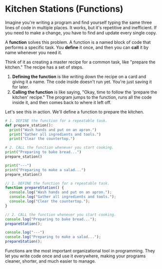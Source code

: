 # Kitchen Stations (Functions)

Imagine you're writing a program and find yourself typing the same three lines of code in multiple places. It works, but it's repetitive and inefficient. If you need to make a change, you have to find and update every single copy.

A **function** solves this problem. A function is a named block of code that performs a specific task. You **define** it once, and then you can **call** it by name whenever you need it.

Think of it as creating a master recipe for a common task, like "prepare the kitchen." The recipe has a set of steps.

1. **Defining the function** is like writing down the recipe on a card and giving it a name. The code inside doesn't run yet. You're just saving it for later.
2. **Calling the function** is like saying, "Okay, time to follow the 'prepare the kitchen' recipe." The program jumps to the function, runs all the code inside it, and then comes back to where it left off.

Let's see this in action. We'll define a function to prepare the kitchen.

<!-- langtabs-start -->
```py
# 1. DEFINE the function for a repeatable task.
def prepare_station():
  print("Wash hands and put on an apron.")
  print("Gather all ingredients and tools.")
  print("Clear the countertop.")

# 2. CALL the function whenever you start cooking.
print("Preparing to bake bread...")
prepare_station()

print("---")
print("Preparing to make a salad...")
prepare_station()
```

```js
// 1. DEFINE the function for a repeatable task.
function prepareStation() {
  console.log("Wash hands and put on an apron.");
  console.log("Gather all ingredients and tools.");
  console.log("Clear the countertop.");
}

// 2. CALL the function whenever you start cooking.
console.log("Preparing to bake bread...");
prepareStation();

console.log("---")
console.log("Preparing to make a salad...");
prepareStation();
```

<!-- langtabs-end -->

Functions are the most important organizational tool in programming. They let you write code once and use it everywhere, making your programs cleaner, shorter, and much easier to manage.
